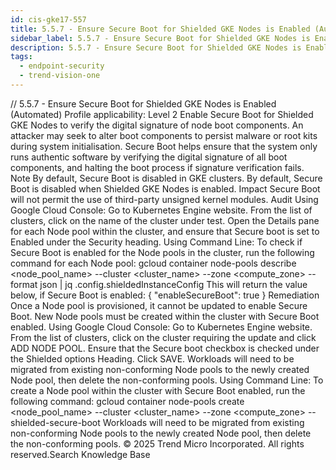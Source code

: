 ```yaml
---
id: cis-gke17-557
title: 5.5.7 - Ensure Secure Boot for Shielded GKE Nodes is Enabled (Automated)
sidebar_label: 5.5.7 - Ensure Secure Boot for Shielded GKE Nodes is Enabled (Automated)
description: 5.5.7 - Ensure Secure Boot for Shielded GKE Nodes is Enabled (Automated)
tags:
  - endpoint-security
  - trend-vision-one
---
```


/*<![CDATA[*/ $('#title').html($('meta[name=map-description]').attr('content')); /*]]>*/ 5.5.7 - Ensure Secure Boot for Shielded GKE Nodes is Enabled (Automated) Profile applicability: Level 2 Enable Secure Boot for Shielded GKE Nodes to verify the digital signature of node boot components. An attacker may seek to alter boot components to persist malware or root kits during system initialisation. Secure Boot helps ensure that the system only runs authentic software by verifying the digital signature of all boot components, and halting the boot process if signature verification fails. Note By default, Secure Boot is disabled in GKE clusters. By default, Secure Boot is disabled when Shielded GKE Nodes is enabled. Impact Secure Boot will not permit the use of third-party unsigned kernel modules. Audit Using Google Cloud Console: Go to Kubernetes Engine website. From the list of clusters, click on the name of the cluster under test. Open the Details pane for each Node pool within the cluster, and ensure that Secure boot is set to Enabled under the Security heading. Using Command Line: To check if Secure Boot is enabled for the Node pools in the cluster, run the following command for each Node pool: gcloud container node-pools describe <node_pool_name> --cluster <cluster_name> --zone <compute_zone> --format json | jq .config.shieldedInstanceConfig This will return the value below, if Secure Boot is enabled: { "enableSecureBoot": true } Remediation Once a Node pool is provisioned, it cannot be updated to enable Secure Boot. New Node pools must be created within the cluster with Secure Boot enabled. Using Google Cloud Console: Go to Kubernetes Engine website. From the list of clusters, click on the cluster requiring the update and click ADD NODE POOL. Ensure that the Secure boot checkbox is checked under the Shielded options Heading. Click SAVE. Workloads will need to be migrated from existing non-conforming Node pools to the newly created Node pool, then delete the non-conforming pools. Using Command Line: To create a Node pool within the cluster with Secure Boot enabled, run the following command: gcloud container node-pools create <node_pool_name> --cluster <cluster_name> --zone <compute_zone> --shielded-secure-boot Workloads will need to be migrated from existing non-conforming Node pools to the newly created Node pool, then delete the non-conforming pools. © 2025 Trend Micro Incorporated. All rights reserved.Search Knowledge Base
